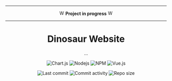 ***

<p align="center">
<img alt="Warning" src="https://cdn-icons-png.flaticon.com/512/595/595067.png" width="15px"/> <b>Project in progress</b> <img alt="Warning" src="https://cdn-icons-png.flaticon.com/512/595/595067.png" width="15px"/>
</p>

***

<p align="center">
  <h1 align="center">Dinosaur Website</h1>
  <p align="center">...</p>
</p>

<p align="center">
  <img alt="Chart.js" src="https://img.shields.io/badge/-Chart.js-F67276?style=flat&logo=chart.js&logoColor=white" />
  <img alt="Nodejs" src="https://img.shields.io/badge/-Nodejs-8BBF3D?style=flat&logo=Node.js&logoColor=white" />
  <img alt="NPM" src="https://img.shields.io/badge/-NPM-C53635?style=flat&logo=npm&logoColor=white" />
  <img alt="Vue.js" src="https://img.shields.io/badge/-Vue.js-00BC7C?style=flat&logo=vuedotjs&logoColor=white" />
</p>

<p align="center">
  <img alt="Last commit" src="https://img.shields.io/github/last-commit/leag76/dinosaur-website?color=%23B5CDA3&logo=github&logoColor=white" />
  <img alt="Commit activity" src="https://img.shields.io/github/commit-activity/m/leag76/dinosaur-website?color=%23A76844&logo=github&logoColor=white" />
  <img alt="Repo size" src="https://img.shields.io/github/repo-size/leag76/dinosaur-website?color=%23C1AC95&logo=github&logoColor=white" />
</p>
